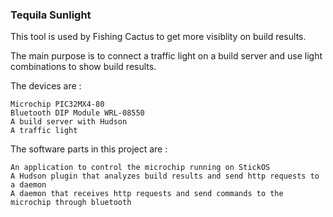 ### Tequila Sunlight

This tool is used by Fishing Cactus to get more visiblity on build results.

The main purpose is to connect a traffic light on a build server and use light combinations to show build results.

The devices are :

    Microchip PIC32MX4-80
    Bluetooth DIP Module WRL-08550
    A build server with Hudson
    A traffic light 

The software parts in this project are :

    An application to control the microchip running on StickOS
    A Hudson plugin that analyzes build results and send http requests to a daemon
    A daemon that receives http requests and send commands to the microchip through bluetooth
    